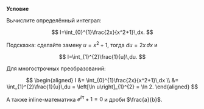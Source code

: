 **Условие**

Вычислите определённый интеграл:

$$
I=\int_{0}^{1}\frac{2x}{x^2+1}\,dx.
$$

Подсказка: сделайте замену $u=x^2+1$, тогда $du=2x\,dx$ и

$$
I=\int_{1}^{2}\frac{1}{u}\,du.
$$

Для многострочных преобразований:

$$
\begin{aligned}
I &= \int_{0}^{1}\frac{2x}{x^2+1}\,dx \\
  &= \int_{1}^{2}\frac{1}{u}\,du
     = \left[\ln u\right]_{1}^{2} = \ln 2.
\end{aligned}
$$

А также inline-математика $e^{i\pi}+1=0$ и дроби $\frac{a}{b}$.
